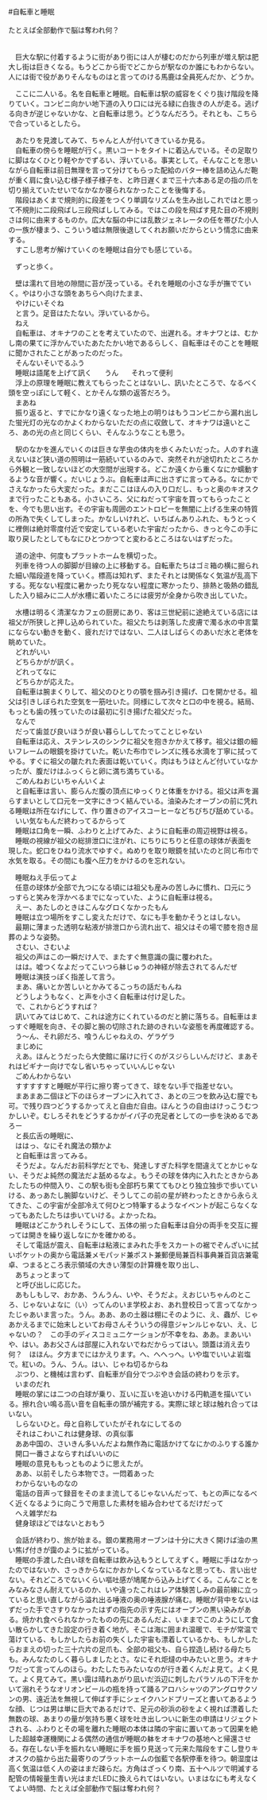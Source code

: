 #自転車と睡眠
<br />
<br />
たとえば全部動作で脳は奪われ何？  
<br />
<br />
　巨大な駅に付着するように街があり街には人が棲むのだから列車が増え駅は肥大し街は巨きくなる。もうどこから街でどこからが駅なのか誰にもわからない。人には街で役がありそんなものはと言ってのける馬鹿は全員死んだか、どうか。

　ここに二人いる。名を自転車と睡眠。自転車は駅の威容をくぐり抜け階段を降りていく。コンビニ向かい地下道の入り口には光る緑に白抜きの人が走る。逃げる向きが逆じゃないかな、と自転車は思う。どうなんだろう。それとも、こちらで合っているとしたら。  

　あたりを見渡してみて、ちゃんと人が付いてきているか見る。  
　自転車の傍らを睡眠が行く。黒いコートをタイトに着込んでいる。その足取りに脚はなくひとり軽やかでずるい、浮いている。事実として。そんなことを思いながら自転車は前日無理を言って分けてもらった配給のバター棒を詰め込んだ鞄が重く肩に食い込む様子様子様子を、と昨日遅くまで三十六本ある足の指の爪を切り揃えていたせいでなかなか寝られなかったことを後悔する。  
　階段はあくまで規則的に段差をつくり単調なリズムを生み出しこれではと思って不規則に二段飛ばし三段飛ばししてみる。ではこの段を飛ばす見た目の不規則さは何に由来するものか。広大な脳の中には乱数ジェネレータの任を帯びた小人の一族が棲まう、こういう嘘は無限後退してくれお願いだからという情念に由来する。  
　すこし思考が解けていくのを睡眠は自分でも感じている。  

　ずっと歩く。  

　壁は濡れて目地の隙間に苔が茂っている。それを睡眠の小さな手が撫でていく。やはり小さな頭をあちらへ向けたまま、  
　やけにいそぐね  
　と言う。足音はたたない。浮いているから。  
　ねえ  
　自転車は、オキナワのことを考えていたので、出遅れる。オキナワとは、むかし南の果てに浮かんでいたあたたかい地であるらしく、自転車はそのことを睡眠に聞かされたことがあったのだった。  
　そんないそいでるふう  
 　睡眠は語尾を上げて訊く  
　うん  
　それって便利  
　浮上の原理を睡眠に教えてもらったことはないし、訊いたところで、なるべく頭を空っぽにして軽く、とかそんな類の返答だろう。  
　まあね  
　振り返ると、すでにかなり遠くなった地上の明りはもうコンビニから漏れ出した蛍光灯の光なのかよくわからないただの点に収斂して、オキナワは遠いところ、あの光の点と同じくらい、そんなふうなことも思う。  
 
　駅のなかを進んでいくのは巨きな芋虫の体内を歩くみたいだった。人のすれ違えないほど狭い道の照明は一筋続いているのみで、突然それが途切れたところから外観と一致しないほどの大空間が出現する。どこか遠くから重くなにか蠕動するような音が響く。だいじょうぶ。自転車は声に出さずに言ってみる。なにかでさえなかったら大変だった。まだここはほんの入り口だし、もっと奥のキオスクまで行ったこともある。小さいころ、父にねだって宇宙を買ってもらったことを、今でも思い出す。その宇宙も周囲のエントロピーを無闇に上げる生来の特質の所為で失くしてしまった。かなしいけれど、いちばんありふれた、もうとっくに裡側は絶対零度付近で安定している老いた宇宙だったから、きっと今この手に取り戻したとしてもなにひとつかつてと変わるところはないはずだった。  

　道の途中、何度もプラットホームを横切った。  
　列車を待つ人の脚脚が目線の上に移動する。自転車たちはゴミ箱の横に掘られた細い階段道を降っていく。標高は知れず、またそれとは関係なく気温が乱高下する。死なない程度に暑かったり死なない程度に寒かったり、排熱と吸熱の錯乱した入り組みに二人が水槽に着いたころには疲労が全身から吹き出していた。  

　水槽は明るく清潔なカフェの厨房にあり、客は三世紀前に途絶えている店には祖父が所狭しと押し込められていた。祖父たちは剥落した皮膚で濁る水の中言葉にならない動きを動く、疲れだけではない、二人はしばらくのあいだ水と老体を眺めていた。  
　どれがいい  
　どちらかがが訊く。  
　どれってなに  
　どちらかが応えた。  
　自転車は腕まくりして、祖父のひとりの顎を掴み引き揚げ、口を開かせる。祖父は引きしぼられた空気を一筋吐いた。同様にして次々と口の中を視る。結局、もっとも歯の残っていたのは最初に引き揚げた祖父だった。  
　なんで  
　だって歯並び良いほうが良い暮らししてたってことじゃない  
　自転車は応え、ステンレスのシンクに祖父を抱きかかえて移す。祖父は銀の細いフレームの眼鏡を掛けていた。乾いた布巾でレンズに残る水滴を丁寧に拭ってやる。すぐに祖父の皺たれた表面は乾いていく。肉はもうほとんど付いていなかったが、腹だけはふっくらと卵に満ち満ちている。  
　ごめんねおじいちゃんいくよ  
　と自転車は言い、膨らんだ腹の頂点にゆっくりと体重をかける。祖父は声を漏らすまいとして口元を一文字にきつく結んでいる。油染みたオーブンの前に凭れる睡眠は所在なげにして、作り置きのアイスコーヒーなどちびちび舐めている。  
　いい気なもんだ終わってるからって  
　睡眠は口角を一瞬、ふわりと上げてみた、ように自転車の周辺視野は視る。  
　睡眠の視線が祖父の総排泄口に注がれ、にちりにちりと任意の球体が表面を現した。蛇口をひねり流水でゆすぐ。ぬめりを取り眼鏡を拭いたのと同じ布巾で水気を取る。その間にも腹へ圧力をかけるのを忘れない。  

　睡眠ねえ手伝ってよ  
　任意の球体が全部で九つになる頃には祖父も産みの苦しみに慣れ、口元にうっすらと笑みを浮かべるまでになっていた、ように自転車は視る。  
　えー、あたしのときはこんなグロくなかったもん  
　睡眠は立つ場所をすこし変えただけで、なにも手を動かそうとはしない。  
　最期に薄まった透明な粘液が排泄口から流れ出て、祖父はその場で膝を抱き屈葬のような姿勢。  
　さむい、さむいよ  
　祖父の声はこの一瞬だけ人で、またすぐ無意識の靄に覆われた。  
　はは。嘘つくなよだってこいつら躰じゅうの神経が除去されてるんだぜ  
　睡眠は演技っぽく指差して言う。  
　まあ、痛いとか苦しいとかみてるこっちの話だもんね  
　どうしようもなく、と声を小さく自転車は付け足した。  
　で、これからどうすれば？  
　訊いてみてはじめて、これは途方にくれているのだと腑に落ちる。自転車はまっすぐ睡眠を向き、その脚と腕の切除された跡のきれいな姿態を再度確認する。  
　う～ん、それ卵だろ、喰うんじゃねえの、ゲラゲラ  
　まじめに  
　えあ。ほんとうだったら大使館に届けに行くのがスジらしいんだけど、まあそれはビギナー向けでなし省いちゃっていいんじゃない  
　ごめんわからない  
　すすすすすと睡眠が平行に擦り寄ってきて、球をない手で指差せない。  
　まあまあ二個ほど下のほらオーブンに入れてさ、あとの三つを飲み込む膣でも可。で残り四つどうするかってえと自由だ自由。ほんとうの自由はけっこうむつかしいぞ。むしろそれをどうするかがイパ子の充足者としての一歩を決めるであろー  
　と長広舌の睡眠に、  
　ははっ、なにそれ魔法の類かよ  
　と自転車は言ってみる。  
　そうだよ。なんだお前科学だとでも、発達しすぎた科学を間違えてとかじゃない、そうだよ純然の魔法だよ舐めるなよ。もうその球を体内に入れたときからあたしたちの仲間入り、この駅も街も全部朽ち果ててもひとり独立独歩で歩いていける、あっあたし腕脚ないけど、そうしてこの前の星が終わったときから永らえてきた、この宇宙が全部冷えて何ひとつ特筆するようなイベントが起こらなくなってもあたしたちは歩いていける。よかったね。  
　睡眠はどこかうれしそうにして、五体の揃った自転車は自分の両手を交互に握っては開きを繰り返しなにかを確かめる。  
　そして電話が震え、自転車は粘液にまみれた手をスカートの裾でぞんざいに拭いポケットの奥から電話兼メモパッド兼ポスト兼郵便局兼百科事典兼百貨店兼電卓、つまるところ表示領域の大きい薄型の計算機を取り出し、  
　あちょっとまって  
　と呼び出しに応じた。  
　あもしもしマ、おかあ、うんうん、いや、そうだよ。えおじいちゃんのところ、じゃないよなに（い）ってんのいま学校よお、あれ登校日って言ってなかったじゃあいま言った。うん。ああ、あの土器は棚にそのように、え、蟲が、じゃあかえるまでに始末しといてお母さんそういうの得意ジャンルじゃない、え、じゃないの？　この手のディスコミュニケーションが不幸をね、ああ。まあいいや、はい。あお父さんは部屋に入れないでねだからってはい。頭蓋は消え去り何？　ほほん。夕方までにはかえります。へ、へへっへ。いや塩でいいよ岩塩で。紅いの。うん、うん。はい、じゃね切るからね  
　ぷつり、と機械は言わず、自転車が自分でつぶやき会話の終わりを示す。  
　いまのだれ  
　睡眠の掌には二つの白球が乗り、互いに互いを追いかける円軌道を描いている。擦れ合い鳴る高い音を自転車の頭が補完する。実際に球と球は触れ合ってはいない。  
　しらないひと。母と自称していたがそれなにしてるの  
　それはこわいこれは健身球、の真似事  
　ああ中国の、さいきん多いんだよね無作為に電話かけてなにかのふりする誰か  
　開口一番さよならすればいいのに  
　睡眠の意見ももっとものように思えたが。  
　ああ、以前そしたら本物でさ。一悶着あった  
　わからないものなの  
　電話の音声って録音をそのまま流してるじゃないんだって、もとの声になるべく近くなるように向こうで用意した素材を組み合わせてるだけだって  
　へえ雑学だね  
　健身球ほどではないとおもう  

　会話が終わり、旅が始まる。銀の業務用オーブンは十分に大きく開けば油の黒い焦げ付きが靄のように拡がっている。  
　睡眠の手渡した白い球を自転車は飲み込もうとしてえずく。睡眠に手はなかったのではないか、さっきからなにかおかしくなっているなと思っても、言い出せない。それどころでないくらい嘔吐感が鳩尾から込み上げてくる。こんなことをみなみなさん耐えているのか、いや違ったこれはレア体験苦しみの最前線に立っていると思い直しながら溢れ出る唾液の奥の唾液腺が痛む。睡眠が背中をないはずだった手でさすりなかったはずの指先の示す先にはオーブンの黒い染みがある。焼かれ食べられなかったものの先にあるんだよ、いままでこのようにして食い散らかしてきた設定の行き着く地が。そこは海に囲まれ温暖で、モチが常温で蕩けている、もしかしたらお前の失くした宇宙も漂着しているかも、もしかしたらおまえの切った三十六片の足爪も、全部の祖父も、自ら捏造し続ける母たちも。みんなたのしく暮らしましたとさ。なにそれ炬燵の中みたいと思う。オキナワだって言ってんのほら。わたしたちみたいなのが行き着くんだよ見て。よく見て。よく見てみて。黒い靄は晴れあがり凪いだ浜辺に刺したパラソルの下汗をかいて溺れそうなオリオンビールの瓶を持って踊るアロハシャツのアングロサクソンの男、遠近法を無視して伸ばす手にシェイクハンドプリーズと書いてあるような顔、じつは男は単に巨大であるだけで、足元の砂浜の砂をよく視れば漂着した無数の球、あまりの量が気持ち悪く球を吐き出しついに新生の申請はリジェクトされる、ふわりとその場を離れた睡眠の本体は隣の宇宙に置いてあって因果を絶した超越幸運機関による偶然の通信が睡眠の躰をオキナワの基地へと帰還させる。存在しない手を振れない睡眠に手を振り見送って元来た階段をすこし登りキオスクの脇から出た最寄りのプラットホームの伽藍で各駅停車を待つ。朝湿度は高く気温は低く人の姿はまだ疎らだ。方角はざっくり南、五十ヘルツで明滅する配管の情報量生青い光はまだLEDに換えられてはいない。いまはなにも考えなくてよい時間、たとえば全部動作で脳は奪われ何？  
